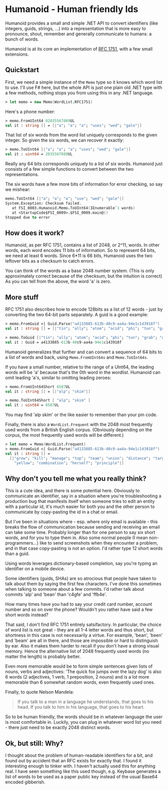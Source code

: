 # Humanoid - Human friendly Ids

Humanoid provides a small and simple .NET API to convert identifiers (like integers, guids, strings, ...) into a representation that is more easy to pronounce, shout, remember and generally communicate to humans: a bunch of words.

Humanoid is at its core an implementation of [RFC 1751](https://tools.ietf.org/html/rfc1751), with a few small extensions.

## Quickstart

First, we need a simple instance of the ```Memo``` type so it knows which word list to use. I'll use F# here, but the whole API is just one plain old .NET type with a few methods, nothing stops you from using this in any .NET language.

```fsharp
> let memo = new Memo(WordList.RFC1751)
```

Here's a phone number:

```fsharp
> memo.FromUInt64 02035567889UL
val it : string [] = [|"a"; "a"; "a"; "uses"; "wed"; "gale"|]
```

That list of six words from the word list uniquely corresponds to the given integer. So given the six words, we can recover it exactly:

```fsharp
> memo.ToUInt64 [|"a"; "a"; "a"; "uses"; "wed"; "gale"|]
val it : uint64 = 2035567889UL
```

Really any 64 bits corresponds uniquely to a list of six words. Humanoid just consists of a few simple functions to convert between the two representations.

The six words have a few more bits of information for error checking, so say we mishear:

```fsharp
memo.ToUInt64 [|"a"; "a"; "a"; "use"; "wed"; "gale"|]
System.Exception: Checksum failed.
   at FSI_0003.Humanoid.Memo.ToUInt64(IEnumerable`1 words)
   at <StartupCode$FSI_0009>.$FSI_0009.main@()
Stopped due to error
```

## How does it work?

Humanoid, as per RFC 1751, contains a list of 2048, or 2^11, words. In other words, each word encodes 11 bits of information. So to represent 64 bits, we need at least 6 words. Since 6*11 is 66 bits, Humanoid uses the two leftover bits as a checksum to catch errors.

You can think of the words as a base 2048 number system. (This is only approximately correct because of the checksum, but the intuition is correct) As you can tell from the above, the word 'a' is zero.

## More stuff

RFC 1751 also describes how to encode 128bits as a list of 12 words - just by converting the two 64-bit parts separately. A guid is a good example:

```fsharp
> memo.FromGuid <| Guid.Parse("a4133885-613b-40c9-aa4a-94e1c143918f")
val it : string [] = [|"tin"; "ally"; "atom"; "acid"; "phi"; "tun"; "grab"; "gave"; "tuba"; "nell"; "web"; "been"|]

> memo.ToGuid [|"tin"; "ally"; "atom"; "acid"; "phi"; "tun"; "grab"; "gave"; "tuba";"nell"; "web"; "been"|]
val it : Guid = a4133885-613b-40c9-aa4a-94e1c143918f
```

Humanoid generalizes that further and can convert a sequence of 64 bits to a list of words and back, using ```Memo.FromUInt64s``` and ```Memo.ToUInt64s```.

If you have a small number, relative to the range of a UInt64, the leading words will be 'a' because that's the 0th word in the wordlist. Humanoid can omit leading 'a's, similar to omitting leading zeroes:

```fsharp
> memo.FromUInt64Short 6587UL
val it : string [] = [|"alp"; "skim"|]

> memo.ToUInt64Short [ "alp"; "skim" ]
val it : uint64 = 6587UL
```

You may find 'alp skim' or the like easier to remember than your pin code.

Finally, there is also a ```WordList.Frequent``` with the 2048 most frequently used words from a British English corpus. (Obviously depending on the corpus, the most frequently used words will be different.)

```fsharp
> let memo = Memo(WordList.Frequent)
> memo.FromGuid <| Guid.Parse("a4133885-613b-40c9-aa4a-94e1c143918f")
val it : string [] =
  [|"grow"; "kill"; "manage"; "top"; "team"; "union"; "distance"; "target";
    "yellow"; "combination"; "herself"; "principle"|]
```

## Why don't you tell me what you really think?

This is a cute idea, and there is some potential here. Obviously to communicate an identifier, say in a situation where you're troubleshooting a production bug that manifests itself when someone tries to edit an entity with a particular id, it's much easier for both you and the other person to communicate by copy-pasting the id in a chat or email.

But I've been in situations where - esp. where only email is available - this breaks the flow of communication because sending and receiving an email can take some time. Probably longer than for one person to say six short words, and for you to type them in. Also some normal people (I mean non-programmers...) like to send screenshots when they encounter a problem, and in that case copy-pasting is not an option. I'd rather type 12 short words than a guid.

Using words leverages dictionary-based completion, say you're typing an identifier on a mobile device.

Some identifiers (guids, SHAs) are so atrocious that people have taken to talk about them by saying the first few characters. I've done this sometimes when talking to someone about a few commits. I'd rather talk about commits 'alp' and 'bean' than 'c4gfe' and 'ffb4e'.

How many times have you had to say your credit card number, account number and so on over the phone? Wouldn't you rather have said a few short words instead?

That said, I don't find RFC 1751 entirely satsifactory. In particular, the choice of word list is not great - they are all 1-4 letter words and thus short, but shortness in this case is not necessarily a virtue. For example, 'bean', 'been' and 'beam' are all in there, and those are impossible or hard to distinguish by ear. Also it makes them harder to recall if you don't have a strong visual memory. Hence the alternative list of 2048 frequently used words (no matter the length) is probably better.

Even more memorable would be to form simple sentences given lists of nouns, verbs and adjectives: 'The quick fox jumps over the lazy dog' is also 6 words (2 adjectives, 1 verb, 1 preposition, 2 nouns) and is a lot more memorable than 6 somewhat random words, even frequently used ones.

Finally, to quote Nelson Mandela:

> If you talk to a man in a language he understands, that goes to his head. If you talk to him in his language, that goes to his heart.

So to be human friendly, the words should be in whatever language the user is most comfortable in. Luckily, you can plug in whatever word list you need - there just need to be exactly 2048 distinct words.

## Ok, but still: Why?

I thought about the problem of human-readable identifiers for a bit, and found out by accident that an RFC exists for exactly that. I found it interesting enough to tinker with. I haven't actually used this for anything real. I have seen something like this used though, e.g. Keybase generates a list of words to be used as a paper public key instead of the usual Base64 encoded gibberish.

